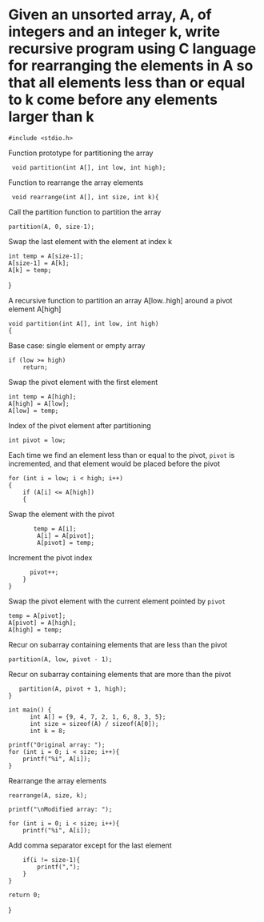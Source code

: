 # Given an unsorted array, A, of integers and an integer k, write recursive program using C language for rearranging the elements in A so that all elements less than or equal to k come before any elements larger than k

    #include <stdio.h>

Function prototype for partitioning the array

     void partition(int A[], int low, int high);
Function to rearrange the array elements
       
     void rearrange(int A[], int size, int k){
Call the partition function to partition the array
    
    partition(A, 0, size-1);
Swap the last element with the element at index k

    int temp = A[size-1];
    A[size-1] = A[k];
    A[k] = temp;
}

A recursive function to partition an array A[low..high]
around a pivot element A[high]

    void partition(int A[], int low, int high)
    {
Base case: single element or empty array
   
    if (low >= high)
        return;

Swap the pivot element with the first element
    
    int temp = A[high];
    A[high] = A[low];
    A[low] = temp;
Index of the pivot element after partitioning
    
    int pivot = low;
Each time we find an element less than or equal to the pivot,
`pivot` is incremented, and that element would be placed
before the pivot
    
    for (int i = low; i < high; i++)
    {
        if (A[i] <= A[high])
        {
Swap the element with the pivot
           
           temp = A[i];
            A[i] = A[pivot];
            A[pivot] = temp;
            
Increment the pivot index
          
          pivot++;
        }
    }

Swap the pivot element with the current element pointed by `pivot`
   
    temp = A[pivot];
    A[pivot] = A[high];
    A[high] = temp;

Recur on subarray containing elements that are less than the pivot
  
    partition(A, low, pivot - 1);

 Recur on subarray containing elements that are more than the pivot
    
       partition(A, pivot + 1, high);
    }

    int main() {
          int A[] = {9, 4, 7, 2, 1, 6, 8, 3, 5};
          int size = sizeof(A) / sizeof(A[0]);
          int k = 8;
    
    printf("Original array: ");
    for (int i = 0; i < size; i++){
        printf("%i", A[i]);
    }
    
 Rearrange the array elements
    
    rearrange(A, size, k);
    
    printf("\nModified array: ");
    
    for (int i = 0; i < size; i++){
        printf("%i", A[i]);
        
 Add comma separator except for the last element
       
        if(i != size-1){
            printf(",");
        }
    }
    
    return 0;
}
